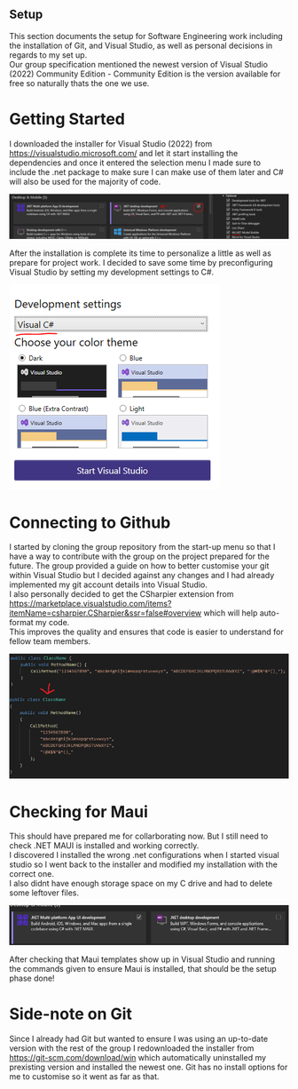 ## Setup

This section documents the setup for Software Engineering work including the installation of Git, and Visual Studio, as well as personal decisions in regards to my set up.  
Our group specification mentioned the newest version of Visual Studio (2022) Community Edition - Community Edition is the version available for free so naturally thats the one we use.

# Getting Started

I downloaded the installer for Visual Studio (2022) from https://visualstudio.microsoft.com/ and let it start installing the dependencies and once it entered the selection menu I made sure to include the .net package to make sure I can make use of them later and C# will also be used for the majority of code.

![image](https://github.com/TwopercentFlat/40534370Portfolio/blob/main/images/Setup/Setup1.PNG)

After the installation is complete its time to personalize a little as well as prepare for project work. I decided to save some time by preconfiguring Visual Studio by setting my development settings to C#.

![image](https://github.com/TwopercentFlat/40534370Portfolio/blob/main/images/Setup/Setup2.PNG)

# Connecting to Github

I started by cloning the group repository from the start-up menu so that I have a way to contribute with the group on the project prepared for the future. The group provided a guide on how to better customise your git within Visual Studio but I decided against any changes and I had already implemented my git account details into Visual Studio.  
I also personally decided to get the CSharpier extension from https://marketplace.visualstudio.com/items?itemName=csharpier.CSharpier&ssr=false#overview which will help auto-format my code.  
This improves the quality and ensures that code is easier to understand for fellow team members.

![image](https://github.com/TwopercentFlat/40534370Portfolio/blob/main/images/Setup/Setup3.PNG)

# Checking for Maui

This should have prepared me for collarborating now. But I still need to check .NET MAUI is installed and working correctly.  
I discovered I installed the wrong .net configurations when I started visual studio so I went back to the installer and modified my installation with the correct one.  
I also didnt have enough storage space on my C drive and had to delete some leftover files.

![image](https://github.com/TwopercentFlat/40534370Portfolio/blob/main/images/Setup/Setup4.PNG)

After checking that Maui templates show up in Visual Studio and running the commands given to ensure Maui is installed, that should be the setup phase done!

# Side-note on Git

Since I already had Git but wanted to ensure I was using an up-to-date version with the rest of the group I redownloaded the installer from https://git-scm.com/download/win which automatically uninstalled my prexisting version and installed the newest one. Git has no install options for me to customise so it went as far as that.